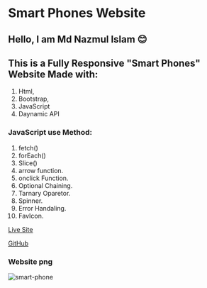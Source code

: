 # Smart Phones Website

## Hello, I am Md Nazmul Islam 😊

## This is a Fully Responsive "Smart Phones" Website Made with:

1. Html,
2. Bootstrap,
3. JavaScript
4. Daynamic API

### JavaScript use Method:

1.  fetch()
2.  forEach()
3.  Slice()
4.  arrow function.
5.  onclick Function.
6.  Optional Chaining.
7.  Tarnary Oparetor.
8.  Spinner.
9.  Error Handaling.
10. FavIcon.

[Live Site](https://mobile-store-bd.netlify.app/)

[GitHub](https://github.com/programming-hero-web-course2/phone-hunter-dev-nazmulislam)

### Website png

![smart-phone](https://user-images.githubusercontent.com/97091081/156134260-7917f3aa-2962-4163-b4c3-e1a41c3673a3.png)

